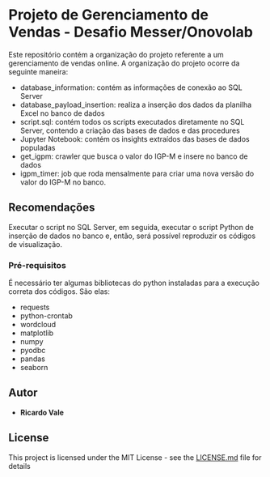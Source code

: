 # Projeto de Gerenciamento de Vendas - Desafio Messer/Onovolab

Este repositório contém a organização do projeto referente a um gerenciamento de vendas online. A organização do projeto ocorre da seguinte maneira:
* database_information: contém as informações de conexão ao SQL Server
* database_payload_insertion: realiza a inserção dos dados da planilha Excel no banco de dados
* script.sql: contém todos os scripts executados diretamente no SQL Server, contendo a criação das bases de dados e das procedures
* Jupyter Notebook: contém os insights extraídos das bases de dados populadas
* get_igpm: crawler que busca o valor do IGP-M e insere no banco de dados
* igpm_timer: job que roda mensalmente para criar uma nova versão do valor do IGP-M no banco.

## Recomendações

Executar o script no SQL Server, em seguida, executar o script Python de inserção de dados no banco e, então, será possível reproduzir os códigos de visualização.

### Pré-requisitos

É necessário ter algumas bibliotecas do python instaladas para a execução correta dos códigos. São elas:
* requests
* python-crontab
* wordcloud
* matplotlib
* numpy
* pyodbc
* pandas
* seaborn

## Autor

* **Ricardo Vale**

## License

This project is licensed under the MIT License - see the [LICENSE.md](LICENSE.md) file for details

